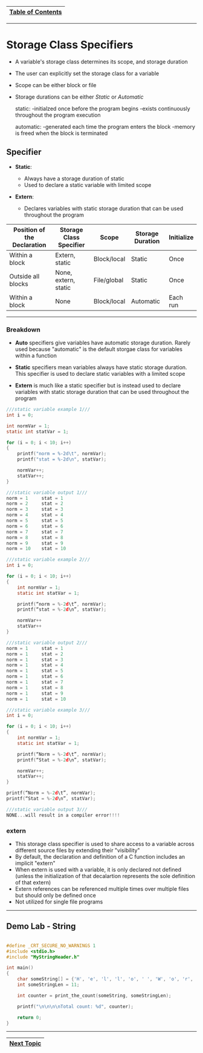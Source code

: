 |[Table of Contents](/00-Table-of-Contents.md)|
|---|

---

# Storage Class Specifiers

* A variable's storage class determines its scope, and storage duration
* The user can explicitly set the storage class for a variable
* Scope can be either block or file
* Storage durations can be either *Static* or *Automatic*
    
    static: 
    -initialzed once before the program begins
    -exists continuously throughout the program execution
    
    automatic:
    -generated each time the program enters the block
    -memory is freed when the block is terminated

## Specifier
* **Static**:
    * Always have a storage duration of static
    * Used to declare a static variable with limited scope

* **Extern**:
    * Declares variables with static storage duration that can be used throughout the program

| **Position of the Declaration** | **Storage Class Specifier** | **Scope** | **Storage Duration** | **Initialize** |
| --- | --- | --- | --- | --- |
| Within a block | Extern, static | Block/local |Static | Once |
| Outside all blocks | None, extern, static | File/global | Static | Once |
| Within a block | None | Block/local | Automatic | Each run |

---

### Breakdown

* **Auto** specifiers give variables have automatic storage duration. Rarely used because "automatic" is the default storgae class for variables within a function

* **Static** specifiers mean variables always have static storage duration. This specifier is used to declare static variables with a limited scope

* **Extern** is much like a static specifier but is instead used to declare variables with static storage duration that can be used throughout the program

```c
///static variable example 1///
int i = 0;

int normVar = 1;
static int statVar = 1;

for (i = 0; i < 10; i++)
{
    printf("norm = %-2d\t", normVar);
    printf("stat = %-2d\n", statVar);

    normVar++;
    statVar++;
}

///static variable output 1///
norm = 1     stat = 1
norm = 2     stat = 2
norm = 3     stat = 3
norm = 4     stat = 4
norm = 5     stat = 5
norm = 6     stat = 6
norm = 7     stat = 7
norm = 8     stat = 8
norm = 9     stat = 9
norm = 10    stat = 10

///static variable example 2///
int i = 0;

for (i = 0; i < 10; i++)
{
    int normVar = 1;
    static int statVar = 1;

    printf(“norm = %-2d\t”, normVar);
    printf(“stat = %-2d\n”, statVar);

    normVar++
    statVar++
}

///static variable output 2///
norm = 1     stat = 1
norm = 1     stat = 2
norm = 1     stat = 3
norm = 1     stat = 4
norm = 1     stat = 5
norm = 1     stat = 6
norm = 1     stat = 7
norm = 1     stat = 8
norm = 1     stat = 9
norm = 1     stat = 10

///static variable example 3///
int i = 0;

for (i = 0; i < 10; i++)
{
    int normVar = 1;
    static int statVar = 1;

    printf(“Norm = %-2d\t”, normVar);
    printf(“Stat = %-2d\n”, statVar);

    normVar++;
    statVar++;
}

printf(“Norm = %-2d\t”, normVar);
printf(“Stat = %-2d\n”, statVar);    

///static variable output 3///
NONE...will result in a compiler error!!!!
```
### extern

* This storage class specifier is used to share access to a variable across different source files by extending their "visibility"
* By default, the declaration and definition of a C function includes an implicit "extern"
* When extern is used with a variable, it is only declared not defined (unless the initialization of that decalartion represents the sole definition of that extern)
* Extern references can be referenced multiple times over multiple files but should only be defined once
* Not utilized for single file programs

---
## Demo Lab - String

```c

#define _CRT_SECURE_NO_WARNINGS 1
#include <stdio.h>
#include "MyStringHeader.h"

int main()
{
	char someString[] = {'H', 'e', 'l', 'l', 'o', ' ', 'W', 'o', 'r', 'l', 'd'}; // Non null term
	int someStringLen = 11;

	int counter = print_the_count(someString, someStringLen);

	printf("\n\n\n\nTotal count: %d", counter);

	return 0;
}

```

---

|[Next Topic](/08_Functions/05_header_files.md)|
|---|
